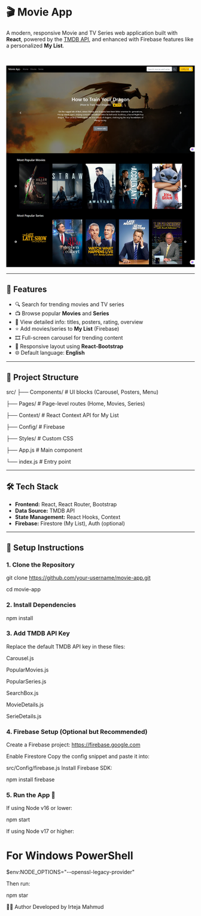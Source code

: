 # 🎬 Movie App

A modern, responsive Movie and TV Series web application built with **React**, powered by the [TMDB API](https://www.themoviedb.org/documentation/api), and enhanced with Firebase features like a personalized **My List**.

<br>

![Movie App Preview](./preview.png) <!-- Make sure the image is named preview.png or update the path -->

---

## 📌 Features

- 🔍 Search for trending movies and TV series
- 📺 Browse popular **Movies** and **Series**
- 🧾 View detailed info: titles, posters, rating, overview
- ⭐ Add movies/series to **My List** (Firebase)
- 🎞️ Full-screen carousel for trending content
- 📱 Responsive layout using **React-Bootstrap**
- 🌐 Default language: **English**

---

## 📁 Project Structure

src/
├── Components/ # UI blocks (Carousel, Posters, Menu)

├── Pages/ # Page-level routes (Home, Movies, Series)

├── Context/ # React Context API for My List

├── Config/ # Firebase

├── Styles/ # Custom CSS

├── App.js # Main component

└── index.js # Entry point

---

## 🛠 Tech Stack

- **Frontend:** React, React Router, Bootstrap
- **Data Source:** TMDB API
- **State Management:** React Hooks, Context
- **Firebase:** Firestore (My List), Auth (optional)

---

## 🔑 Setup Instructions

### 1. Clone the Repository

git clone https://github.com/your-username/movie-app.git

cd movie-app

### 2. Install Dependencies

npm install

### 3. Add TMDB API Key

Replace the default TMDB API key in these files:

Carousel.js

PopularMovies.js

PopularSeries.js

SearchBox.js

MovieDetails.js

SerieDetails.js

### 4. Firebase Setup (Optional but Recommended)

Create a Firebase project: https://firebase.google.com

Enable Firestore
Copy the config snippet and paste it into:

src/Config/firebase.js
Install Firebase SDK:

npm install firebase

### 5. Run the App 🚀

If using Node v16 or lower:

npm start

If using Node v17 or higher:

# For Windows PowerShell

$env:NODE_OPTIONS="--openssl-legacy-provider"

Then run:

npm star

🧑‍💻 Author
Developed by Irteja Mahmud
